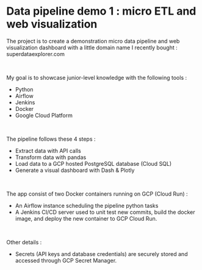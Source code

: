 # Data pipeline demo 1 : micro ETL and web visualization

The project is to create a demonstration micro data pipeline and web visualization dashboard with a little domain name I recently bought : superdataexplorer.com  

<br>

My goal is to showcase junior-level knowledge with the following tools :
- Python
- Airflow
- Jenkins
- Docker
- Google Cloud Platform  

<br>

The pipeline follows these 4 steps :
- Extract data with API calls
- Transform data with pandas
- Load data to a GCP hosted PostgreSQL database (Cloud SQL)
- Generate a visual dashboard with Dash & Plotly

<br>

The app consist of two Docker containers running on GCP (Cloud Run) :
- An Airflow instance scheduling the pipeline python tasks
- A Jenkins CI/CD server used to unit test new commits, build the docker image, and deploy the new container to GCP Cloud Run.

<br>

Other details :
- Secrets (API keys and database credentials) are securely stored and accessed through GCP Secret Manager.
